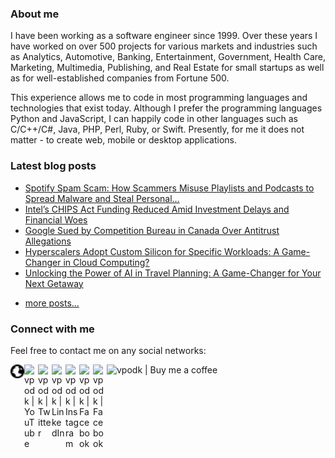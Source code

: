 ### About me

I have been working as a software engineer since 1999. Over these years I have worked on over 500 projects for various markets and industries such as Analytics, Automotive, Banking, Entertainment, Government, Health Care, Marketing, Multimedia, Publishing, and Real Estate for small startups as well as for well-established companies from Fortune 500.

This experience allows me to code in most programming languages and technologies that exist today. Although I prefer the programming languages Python and JavaScript, I can happily code in other languages such as C/C++/C#, Java, PHP, Perl, Ruby, or Swift. Presently, for me it does not matter - to create web, mobile or desktop applications.

### Latest blog posts

<!-- BLOG-POST-LIST:START -->
- [Spotify Spam Scam: How Scammers Misuse Playlists and Podcasts to Spread Malware and Steal Personal…](https://medium.com/majordigest/spotify-spam-scam-how-scammers-misuse-playlists-and-podcasts-to-spread-malware-and-steal-personal-77dc87ac7348?source=rss-22947912adc0------2)
- [Intel’s CHIPS Act Funding Reduced Amid Investment Delays and Financial Woes](https://medium.com/majordigest/intels-chips-act-funding-reduced-amid-investment-delays-and-financial-woes-afc0c2f788d7?source=rss-22947912adc0------2)
- [Google Sued by Competition Bureau in Canada Over Antitrust Allegations](https://medium.com/majordigest/google-sued-by-competition-bureau-in-canada-over-antitrust-allegations-e1926cad93ce?source=rss-22947912adc0------2)
- [Hyperscalers Adopt Custom Silicon for Specific Workloads: A Game-Changer in Cloud Computing?](https://medium.com/majordigest/hyperscalers-adopt-custom-silicon-for-specific-workloads-a-game-changer-in-cloud-computing-3f4f8de7b9fe?source=rss-22947912adc0------2)
- [Unlocking the Power of AI in Travel Planning: A Game-Changer for Your Next Getaway](https://medium.com/majordigest/unlocking-the-power-of-ai-in-travel-planning-a-game-changer-for-your-next-getaway-4b6ceb1985fa?source=rss-22947912adc0------2)
<!-- BLOG-POST-LIST:END -->
- [more posts...](https://medium.com/@vpodk)

### Connect with me
Feel free to contact me on any social networks:

[<img align="left" alt="vpodk.com" width="22px" src="https://raw.githubusercontent.com/iconic/open-iconic/master/svg/globe.svg" />][website]
[<img align="left" alt="vpodk | YouTube" width="22px" src="https://cdn.jsdelivr.net/npm/simple-icons@v3/icons/youtube.svg" />][youtube]
[<img align="left" alt="vpodk | Twitter" width="22px" src="https://cdn.jsdelivr.net/npm/simple-icons@v3/icons/twitter.svg" />][twitter]
[<img align="left" alt="vpodk | LinkedIn" width="22px" src="https://cdn.jsdelivr.net/npm/simple-icons@v3/icons/linkedin.svg" />][linkedin]
[<img align="left" alt="vpodk | Instagram" width="22px" src="https://cdn.jsdelivr.net/npm/simple-icons@v3/icons/instagram.svg" />][instagram]
[<img align="left" alt="vpodk | Facebook" width="22px" src="https://cdn.jsdelivr.net/npm/simple-icons@v3/icons/facebook.svg" />][facebook]
[<img align="left" alt="vpodk | Facebook" width="22px" src="https://cdn.jsdelivr.net/npm/simple-icons@v3/icons/medium.svg" />][medium]
[<img align="left" alt="vpodk | Buy me a coffee" height="24px" src="https://cdn.buymeacoffee.com/buttons/default-yellow.png" />][buymeacoffee]
<br>

<!-- Meta data -->
[website]: https://vpodk.com
[twitter]: https://twitter.com/vpodk
[youtube]: https://youtube.com/@vpodk
[instagram]: https://instagram.com/vpodk
[linkedin]: https://linkedin.com/in/vpodk
[facebook]: https://facebook.com/vpodk
[medium]: https://medium.com/@vpodk
[buymeacoffee]: https://www.buymeacoffee.com/vpodk
